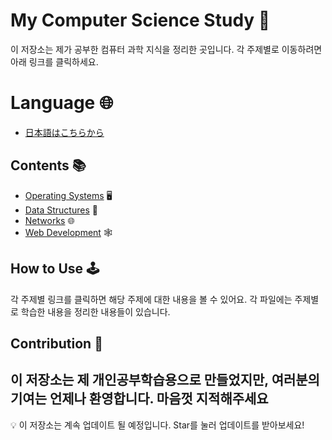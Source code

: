 # My Computer Science Study 🚀
 이 저장소는 제가 공부한 컴퓨터 과학 지식을 정리한 곳입니다. 각 주제별로 이동하려면 아래 링크를 클릭하세요.
# Language 🌐

-   [日本語はこちらから](./README_JPN.md)

   

## Contents 📚

-   [Operating Systems](./cs_study_KOR/OperationSystem.md) 🖥️
-   [Data Structures](./cs_study_KOR/DataStructures.md) 💾
-   [Networks](./cs_study_KOR/ComputerNetworks.md) 🌐
-   [Web Development](./cs_study_KOR/WebDevelopment.md) 🕸️

## How to Use 🕹️

각 주제별 링크를 클릭하면 해당 주제에 대한 내용을 볼 수 있어요. 각 파일에는 주제별로 학습한 내용을 정리한 내용들이 있습니다.

## Contribution 🔧

## 이 저장소는 제 개인공부학습용으로 만들었지만, 여러분의 기여는 언제나 환영합니다. 마음껏 지적해주세요

💡 이 저장소는 계속 업데이트 될 예정입니다. Star를 눌러 업데이트를 받아보세요!
